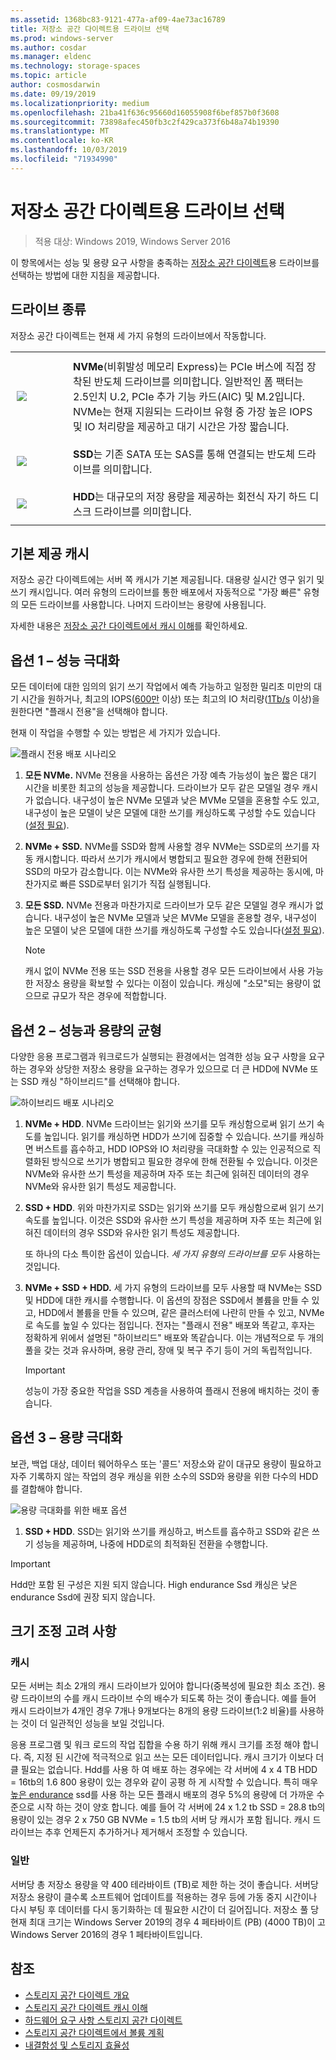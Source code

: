 ```yaml
---
ms.assetid: 1368bc83-9121-477a-af09-4ae73ac16789
title: 저장소 공간 다이렉트용 드라이브 선택
ms.prod: windows-server
ms.author: cosdar
ms.manager: eldenc
ms.technology: storage-spaces
ms.topic: article
author: cosmosdarwin
ms.date: 09/19/2019
ms.localizationpriority: medium
ms.openlocfilehash: 21ba41f636c95660d16055908f6bef857b0f3608
ms.sourcegitcommit: 73898afec450fb3c2f429ca373f6b48a74b19390
ms.translationtype: MT
ms.contentlocale: ko-KR
ms.lasthandoff: 10/03/2019
ms.locfileid: "71934990"
---
```

# <a name="choosing-drives-for-storage-spaces-direct"></a>저장소 공간 다이렉트용 드라이브 선택

>적용 대상: Windows 2019, Windows Server 2016

이 항목에서는 성능 및 용량 요구 사항을 충족하는 [저장소 공간 다이렉트](storage-spaces-direct-overview.md)용 드라이브를 선택하는 방법에 대한 지침을 제공합니다.

## <a name="drive-types"></a>드라이브 종류

저장소 공간 다이렉트는 현재 세 가지 유형의 드라이브에서 작동합니다.

<table>
    <tr style="border: 0;">
        <td style="padding: 10px; border: 0; width:70px">
            <img src="media/understand-the-cache/NVMe-100px.png">
        </td>
        <td style="padding: 10px; border: 0;" valign="middle">
            <b>NVMe</b>(비휘발성 메모리 Express)는 PCIe 버스에 직접 장착된 반도체 드라이브를 의미합니다. 일반적인 폼 팩터는 2.5인치 U.2, PCIe 추가 기능 카드(AIC) 및 M.2입니다. NVMe는 현재 지원되는 드라이브 유형 중 가장 높은 IOPS 및 IO 처리량을 제공하고 대기 시간은 가장 짧습니다.
        </td>
    </tr>
    <tr style="border: 0;">
        <td style="padding: 10px; border: 0; width:70px" >
            <img src="media/understand-the-cache/SSD-100px.png">
        </td>
        <td style="padding: 10px; border: 0;" valign="middle">
            <b>SSD</b>는 기존 SATA 또는 SAS를 통해 연결되는 반도체 드라이브를 의미합니다.
        </td>
    </tr>
    <tr style="border: 0;">
        <td style="padding: 10px; border: 0; width:70px">
            <img src="media/understand-the-cache/HDD-100px.png">
        </td>
        <td style="padding: 10px; border: 0;" valign="middle">
            <b>HDD</b>는 대규모의 저장 용량을 제공하는 회전식 자기 하드 디스크 드라이브를 의미합니다.
        </td>
    </tr>
</table>

## <a name="built-in-cache"></a>기본 제공 캐시

저장소 공간 다이렉트에는 서버 쪽 캐시가 기본 제공됩니다. 대용량 실시간 영구 읽기 및 쓰기 캐시입니다. 여러 유형의 드라이브를 통한 배포에서 자동적으로 "가장 빠른" 유형의 모든 드라이브를 사용합니다. 나머지 드라이브는 용량에 사용됩니다.

자세한 내용은 [저장소 공간 다이렉트에서 캐시 이해](understand-the-cache.md)를 확인하세요.

## <a name="option-1--maximizing-performance"></a>옵션 1 – 성능 극대화

모든 데이터에 대한 임의의 읽기 쓰기 작업에서 예측 가능하고 일정한 밀리초 미만의 대기 시간을 원하거나, 최고의 IOPS([600만](https://www.youtube.com/watch?v=0LviCzsudGY&t=28m) 이상) 또는 최고의 IO 처리량([1Tb/s](https://www.youtube.com/watch?v=-LK2ViRGbWs&t=16m50s) 이상)을 원한다면 "플래시 전용"을 선택해야 합니다.

현재 이 작업을 수행할 수 있는 방법은 세 가지가 있습니다.

![플래시 전용 배포 시나리오](media/choosing-drives-and-resiliency-types/All-Flash-Deployment-Possibilities.png)

1. **모든 NVMe.** NVMe 전용을 사용하는 옵션은 가장 예측 가능성이 높은 짧은 대기 시간을 비롯한 최고의 성능을 제공합니다. 드라이브가 모두 같은 모델일 경우 캐시가 없습니다. 내구성이 높은 NVMe 모델과 낮은 MVMe 모델을 혼용할 수도 있고, 내구성이 높은 모델이 낮은 모델에 대한 쓰기를 캐싱하도록 구성할 수도 있습니다([설정 필요](understand-the-cache.md#manual-configuration)).

2. **NVMe + SSD.** NVMe를 SSD와 함께 사용할 경우 NVMe는 SSD로의 쓰기를 자동 캐시합니다. 따라서 쓰기가 캐시에서 병합되고 필요한 경우에 한해 전환되어 SSD의 마모가 감소합니다. 이는 NVMe와 유사한 쓰기 특성을 제공하는 동시에, 마찬가지로 빠른 SSD로부터 읽기가 직접 실행됩니다.

3. **모든 SSD.** NVMe 전용과 마찬가지로 드라이브가 모두 같은 모델일 경우 캐시가 없습니다. 내구성이 높은 NVMe 모델과 낮은 MVMe 모델을 혼용할 경우, 내구성이 높은 모델이 낮은 모델에 대한 쓰기를 캐싱하도록 구성할 수도 있습니다([설정 필요](understand-the-cache.md#manual-configuration)).

   >[!NOTE]
   > 캐시 없이 NVMe 전용 또는 SSD 전용을 사용할 경우 모든 드라이브에서 사용 가능한 저장소 용량을 확보할 수 있다는 이점이 있습니다. 캐싱에 "소모"되는 용량이 없으므로 규모가 작은 경우에 적합합니다.

## <a name="option-2--balancing-performance-and-capacity"></a>옵션 2 – 성능과 용량의 균형

다양한 응용 프로그램과 워크로드가 실행되는 환경에서는 엄격한 성능 요구 사항을 요구하는 경우와 상당한 저장소 용량을 요구하는 경우가 있으므로 더 큰 HDD에 NVMe 또는 SSD 캐싱 "하이브리드"를 선택해야 합니다.

![하이브리드 배포 시나리오](media/choosing-drives-and-resiliency-types/Hybrid-Deployment-Possibilities.png)

1. **NVMe + HDD**. NVMe 드라이브는 읽기와 쓰기를 모두 캐싱함으로써 읽기 쓰기 속도를 높입니다. 읽기를 캐싱하면 HDD가 쓰기에 집중할 수 있습니다. 쓰기를 캐싱하면 버스트를 흡수하고, HDD IOPS와 IO 처리량을 극대화할 수 있는 인공적으로 직렬화된 방식으로 쓰기가 병합되고 필요한 경우에 한해 전환될 수 있습니다. 이것은 NVMe와 유사한 쓰기 특성을 제공하며 자주 또는 최근에 읽혀진 데이터의 경우 NVMe와 유사한 읽기 특성도 제공합니다.

2. **SSD + HDD**. 위와 마찬가지로 SSD는 읽기와 쓰기를 모두 캐싱함으로써 읽기 쓰기 속도를 높입니다. 이것은 SSD와 유사한 쓰기 특성을 제공하며 자주 또는 최근에 읽혀진 데이터의 경우 SSD와 유사한 읽기 특성도 제공합니다.

    또 하나의 다소 특이한 옵션이 있습니다. *세 가지 유형의 드라이브를 모두* 사용하는 것입니다.

3. **NVMe + SSD + HDD.** 세 가지 유형의 드라이브를 모두 사용할 때 NVMe는 SSD 및 HDD에 대한 캐시를 수행합니다. 이 옵션의 장점은 SSD에서 볼륨을 만들 수 있고, HDD에서 볼륨을 만들 수 있으며, 같은 클러스터에 나란히 만들 수 있고, NVMe로 속도를 높일 수 있다는 점입니다. 전자는 "플래시 전용" 배포와 똑같고, 후자는 정확하게 위에서 설명된 "하이브리드" 배포와 똑같습니다. 이는 개념적으로 두 개의 풀을 갖는 것과 유사하며, 용량 관리, 장애 및 복구 주기 등이 거의 독립적입니다.

   >[!IMPORTANT]
   > 성능이 가장 중요한 작업을 SSD 계층을 사용하여 플래시 전용에 배치하는 것이 좋습니다.

## <a name="option-3--maximizing-capacity"></a>옵션 3 – 용량 극대화

보관, 백업 대상, 데이터 웨어하우스 또는 '콜드' 저장소와 같이 대규모 용량이 필요하고 자주 기록하지 않는 작업의 경우 캐싱을 위한 소수의 SSD와 용량을 위한 다수의 HDD를 결합해야 합니다.

![용량 극대화를 위한 배포 옵션](media/choosing-drives-and-resiliency-types/maximizing-capacity.png)

1. **SSD + HDD**. SSD는 읽기와 쓰기를 캐싱하고, 버스트를 흡수하고 SSD와 같은 쓰기 성능을 제공하며, 나중에 HDD로의 최적화된 전환을 수행합니다.

>[!IMPORTANT]
>Hdd만 포함 된 구성은 지원 되지 않습니다. High endurance Ssd 캐싱은 낮은 endurance Ssd에 권장 되지 않습니다.

## <a name="sizing-considerations"></a>크기 조정 고려 사항

### <a name="cache"></a>캐시

모든 서버는 최소 2개의 캐시 드라이브가 있어야 합니다(중복성에 필요한 최소 조건). 용량 드라이브의 수를 캐시 드라이브 수의 배수가 되도록 하는 것이 좋습니다. 예를 들어 캐시 드라이브가 4개인 경우 7개나 9개보다는 8개의 용량 드라이브(1:2 비율)를 사용하는 것이 더 일관적인 성능을 보일 것입니다.

응용 프로그램 및 워크 로드의 작업 집합을 수용 하기 위해 캐시 크기를 조정 해야 합니다. 즉, 지정 된 시간에 적극적으로 읽고 쓰는 모든 데이터입니다. 캐시 크기가 이보다 더 클 필요는 없습니다. Hdd를 사용 하 여 배포 하는 경우에는 각 서버에 4 x 4 TB HDD = 16tb의 1.6 800 용량이 있는 경우와 같이 공평 하 게 시작할 수 있습니다. 특히 매우 [높은 endurance](https://blogs.technet.microsoft.com/filecab/2017/08/11/understanding-dwpd-tbw/) ssd를 사용 하는 모든 플래시 배포의 경우 5%의 용량에 더 가까운 수준으로 시작 하는 것이 양호 합니다. 예를 들어 각 서버에 24 x 1.2 tb SSD = 28.8 tb의 용량이 있는 경우 2 x 750 GB NVMe = 1.5 tb의 서버 당 캐시가 포함 됩니다. 캐시 드라이브는 추후 언제든지 추가하거나 제거해서 조정할 수 있습니다.

### <a name="general"></a>일반

서버당 총 저장소 용량을 약 400 테라바이트 (TB)로 제한 하는 것이 좋습니다. 서버당 저장소 용량이 클수록 소프트웨어 업데이트를 적용하는 경우 등에 가동 중지 시간이나 다시 부팅 후 데이터를 다시 동기화하는 데 필요한 시간이 더 길어집니다. 저장소 풀 당 현재 최대 크기는 Windows Server 2019의 경우 4 페타바이트 (PB) (4000 TB)이 고 Windows Server 2016의 경우 1 페타바이트입니다.

## <a name="see-also"></a>참조

- [스토리지 공간 다이렉트 개요](storage-spaces-direct-overview.md)
- [스토리지 공간 다이렉트 캐시 이해](understand-the-cache.md)
- [하드웨어 요구 사항 스토리지 공간 다이렉트](storage-spaces-direct-hardware-requirements.md)
- [스토리지 공간 다이렉트에서 볼륨 계획](plan-volumes.md)
- [내결함성 및 스토리지 효율성](storage-spaces-fault-tolerance.md)
